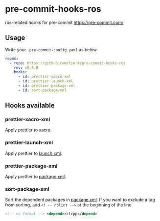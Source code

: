 # pre-commit-hooks-ros

ros-related hooks for pre-commit <https://pre-commit.com/>

## Usage

Write your `.pre-commit-config.yaml` as below.

```yaml
repos:
  - repo: https://github.com/tier4/pre-commit-hooks-ros
    rev: v0.4.0
    hooks:
      - id: prettier-xacro-xml
      - id: prettier-launch-xml
      - id: prettier-package-xml
      - id: sort-package-xml
```

## Hooks available

### prettier-xacro-xml

Apply prettier to [xacro](http://wiki.ros.org/xacro).

### prettier-launch-xml

Apply prettier to [launch.xml](https://design.ros2.org/articles/roslaunch_xml.html).

### prettier-package-xml

Apply prettier to [package.xml](https://www.ros.org/reps/rep-0149.html).

### sort-package-xml

Sort the dependent packages in [package.xml](https://www.ros.org/reps/rep-0149.html).
If you want to exclude a tag from sorting, add `<! -- nolint -->` at the beginning of the line.

```xml
<!-- no format --> <depend>rclcpp</depend>
```
